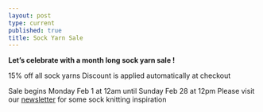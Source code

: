 ```yaml
---
layout: post
type: current
published: true
title: Sock Yarn Sale
---
```


<strong>Let’s celebrate with a month long sock yarn sale !</strong>

15% off all sock yarns Discount is applied automatically at checkout

Sale begins Monday Feb 1 at 12am until Sunday Feb 28 at 12pm Please visit our <a href="http://www.woolandsilkco.com/2021/02/01/newsletter-february-01-2021.html">newsletter</a> for some sock knitting inspiration
